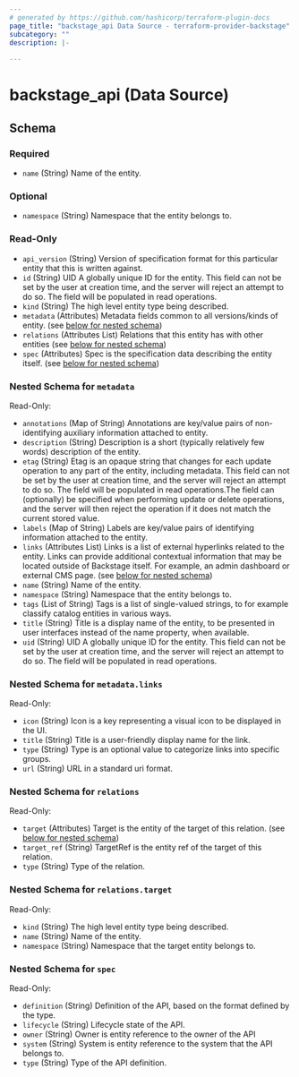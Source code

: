 ```yaml
---
# generated by https://github.com/hashicorp/terraform-plugin-docs
page_title: "backstage_api Data Source - terraform-provider-backstage"
subcategory: ""
description: |-
  
---
```


# backstage_api (Data Source)





<!-- schema generated by tfplugindocs -->
## Schema

### Required

- `name` (String) Name of the entity.

### Optional

- `namespace` (String) Namespace that the entity belongs to.

### Read-Only

- `api_version` (String) Version of specification format for this particular entity that this is written against.
- `id` (String) UID A globally unique ID for the entity. This field can not be set by the user at creation time, and the server will reject an attempt to do so. The field will be populated in read operations.
- `kind` (String) The high level entity type being described.
- `metadata` (Attributes) Metadata fields common to all versions/kinds of entity. (see [below for nested schema](#nestedatt--metadata))
- `relations` (Attributes List) Relations that this entity has with other entities (see [below for nested schema](#nestedatt--relations))
- `spec` (Attributes) Spec is the specification data describing the entity itself. (see [below for nested schema](#nestedatt--spec))

<a id="nestedatt--metadata"></a>
### Nested Schema for `metadata`

Read-Only:

- `annotations` (Map of String) Annotations are key/value pairs of non-identifying auxiliary information attached to entity.
- `description` (String) Description is a short (typically relatively few words) description of the entity.
- `etag` (String) Etag is an opaque string that changes for each update operation to any part of the entity, including metadata. This field can not be set by the user at creation time, and the server will reject an attempt to do so. The field will be populated in read operations.The field can (optionally) be specified when performing update or delete operations, and the server will then reject the operation if it does not match the current stored value.
- `labels` (Map of String) Labels are key/value pairs of identifying information attached to the entity.
- `links` (Attributes List) Links is a list of external hyperlinks related to the entity. Links can provide additional contextual information that may be located outside of Backstage itself. For example, an admin dashboard or external CMS page. (see [below for nested schema](#nestedatt--metadata--links))
- `name` (String) Name of the entity.
- `namespace` (String) Namespace that the entity belongs to.
- `tags` (List of String) Tags is a list of single-valued strings, to for example classify catalog entities in various ways.
- `title` (String) Title is a display name of the entity, to be presented in user interfaces instead of the name property, when available.
- `uid` (String) UID A globally unique ID for the entity. This field can not be set by the user at creation time, and the server will reject an attempt to do so. The field will be populated in read operations.

<a id="nestedatt--metadata--links"></a>
### Nested Schema for `metadata.links`

Read-Only:

- `icon` (String) Icon is a key representing a visual icon to be displayed in the UI.
- `title` (String) Title is a user-friendly display name for the link.
- `type` (String) Type is an optional value to categorize links into specific groups.
- `url` (String) URL in a standard uri format.



<a id="nestedatt--relations"></a>
### Nested Schema for `relations`

Read-Only:

- `target` (Attributes) Target is the entity of the target of this relation. (see [below for nested schema](#nestedatt--relations--target))
- `target_ref` (String) TargetRef is the entity ref of the target of this relation.
- `type` (String) Type of the relation.

<a id="nestedatt--relations--target"></a>
### Nested Schema for `relations.target`

Read-Only:

- `kind` (String) The high level entity type being described.
- `name` (String) Name of the entity.
- `namespace` (String) Namespace that the target entity belongs to.



<a id="nestedatt--spec"></a>
### Nested Schema for `spec`

Read-Only:

- `definition` (String) Definition of the API, based on the format defined by the type.
- `lifecycle` (String) Lifecycle state of the API.
- `owner` (String) Owner is entity reference to the owner of the API
- `system` (String) System is entity reference to the system that the API belongs to.
- `type` (String) Type of the API definition.


